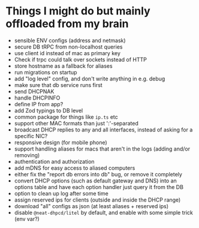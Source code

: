 # Things I might do but mainly offloaded from my brain

- sensible ENV configs (address and netmask)
- secure DB tRPC from non-localhost queries
- use client id instead of mac as primary key
- Check if trpc could talk over sockets instead of HTTP
- store hostname as a fallback for aliases
- run migrations on startup
- add "log level" config, and don't write anything in e.g. debug
- make sure that db service runs first
- send DHCPNAK
- handle DHCPINFO
- define IP from app?
- add Zod typings to DB level
- common package for things like `ip.ts` etc
- support other MAC formats than just ':'-separated
- broadcast DHCP replies to any and all interfaces, instead of asking for a specific NIC?
- responsive design (for mobile phone)
- support handling aliases for macs that aren't in the logs (adding and/or removing)
- authentication and authorization
- add mDNS for easy access to aliased computers
- either fix the "report db errors into db" bug, or remove it completely
- convert DHCP options (such as default gateway and DNS) into an options table and have each option handler just query it from the DB
- option to clean up log after some time
- assign reserved ips for clients (outside and inside the DHCP range)
- download "all" configs as json (at least aliases + reserved ips)
- disable `@neat-dhpcd/litel` by default, and enable with some simple trick (env var?)
